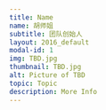 ```yaml
---
title: Name
name: 胡师姐
subtitle: 团队创始人
layout: 2016_default
modal-id: 1
img: TBD.jpg
thumbnail: TBD.jpg
alt: Picture of TBD
topic: Topic
description: More Info
---
```

